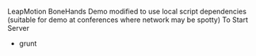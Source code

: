 LeapMotion BoneHands Demo modified to use local script dependencies (suitable for demo at conferences where network may be spotty)
To Start Server
 - grunt
